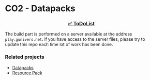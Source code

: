 # CO2 - Datapacks

<div align=center>

### [:white_check_mark: ToDoList](https://github.com/orgs/Creative-Olympics/projects/5) 

</div>

The build part is performed on a server available at the address `play.gunivers.net`. If you have access to the server files, please try to update this repo each time lot of work has been done.

### Related projects

- [Datapacks](https://github.com/Creative-Olympics/CO2-Datapacks)
- [Resource Pack](https://github.com/Creative-Olympics/CO2-Ressource-Pack)
